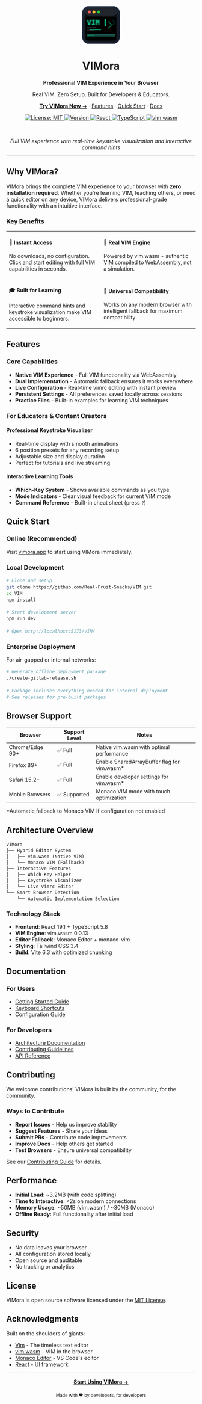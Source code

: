 <div align="center">
  <a href="https://real-fruit-snacks.github.io/VIM/">
    <img src="public/favicon-detailed.svg" alt="VIMora Logo" width="100" />
  </a>
  
  <h1>VIMora</h1>
  
  <p align="center">
    <strong>Professional VIM Experience in Your Browser</strong>
  </p>
  
  <p align="center">
    Real VIM. Zero Setup. Built for Developers & Educators.
  </p>
  
  <p align="center">
    <a href="https://real-fruit-snacks.github.io/VIM/"><strong>Try VIMora Now →</strong></a>
    ·
    <a href="#features">Features</a>
    ·
    <a href="#quick-start">Quick Start</a>
    ·
    <a href="#documentation">Docs</a>
  </p>
  
  <p align="center">
    <a href="https://opensource.org/licenses/MIT">
      <img src="https://img.shields.io/badge/License-MIT-blue.svg" alt="License: MIT" />
    </a>
    <a href="https://github.com/Real-Fruit-Snacks/VIM/releases/latest">
      <img src="https://img.shields.io/badge/version-1.0.0-blue.svg" alt="Version" />
    </a>
    <a href="https://reactjs.org/">
      <img src="https://img.shields.io/badge/React-19.1-61DAFB.svg?logo=react" alt="React" />
    </a>
    <a href="https://www.typescriptlang.org/">
      <img src="https://img.shields.io/badge/TypeScript-5.8-3178C6.svg?logo=typescript" alt="TypeScript" />
    </a>
    <a href="https://github.com/rhysd/vim.wasm">
      <img src="https://img.shields.io/badge/Powered%20by-vim.wasm-019733.svg?logo=vim" alt="vim.wasm" />
    </a>
  </p>
</div>

<br />

<div align="center">
  <p><em>Full VIM experience with real-time keystroke visualization and interactive command hints</em></p>
</div>

---

## Why VIMora?

VIMora brings the complete VIM experience to your browser with **zero installation required**. Whether you're learning VIM, teaching others, or need a quick editor on any device, VIMora delivers professional-grade functionality with an intuitive interface.

### Key Benefits

<table>
  <tr>
    <td width="50%">
      <h4>🚀 Instant Access</h4>
      <p>No downloads, no configuration. Click and start editing with full VIM capabilities in seconds.</p>
    </td>
    <td width="50%">
      <h4>🎯 Real VIM Engine</h4>
      <p>Powered by vim.wasm - authentic VIM compiled to WebAssembly, not a simulation.</p>
    </td>
  </tr>
  <tr>
    <td width="50%">
      <h4>🎓 Built for Learning</h4>
      <p>Interactive command hints and keystroke visualization make VIM accessible to beginners.</p>
    </td>
    <td width="50%">
      <h4>📱 Universal Compatibility</h4>
      <p>Works on any modern browser with intelligent fallback for maximum compatibility.</p>
    </td>
  </tr>
</table>

## Features

### Core Capabilities

- **Native VIM Experience** - Full VIM functionality via WebAssembly
- **Dual Implementation** - Automatic fallback ensures it works everywhere
- **Live Configuration** - Real-time vimrc editing with instant preview
- **Persistent Settings** - All preferences saved locally across sessions
- **Practice Files** - Built-in examples for learning VIM techniques

### For Educators & Content Creators

#### Professional Keystroke Visualizer
- Real-time display with smooth animations
- 6 position presets for any recording setup
- Adjustable size and display duration
- Perfect for tutorials and live streaming

#### Interactive Learning Tools
- **Which-Key System** - Shows available commands as you type
- **Mode Indicators** - Clear visual feedback for current VIM mode
- **Command Reference** - Built-in cheat sheet (press `?`)

## Quick Start

### Online (Recommended)

Visit [vimora.app](https://real-fruit-snacks.github.io/VIM/) to start using VIMora immediately.

### Local Development

```bash
# Clone and setup
git clone https://github.com/Real-Fruit-Snacks/VIM.git
cd VIM
npm install

# Start development server
npm run dev

# Open http://localhost:5173/VIM/
```

### Enterprise Deployment

For air-gapped or internal networks:

```bash
# Generate offline deployment package
./create-gitlab-release.sh

# Package includes everything needed for internal deployment
# See releases for pre-built packages
```

## Browser Support

| Browser | Support Level | Notes |
|---------|--------------|-------|
| Chrome/Edge 90+ | ✅ Full | Native vim.wasm with optimal performance |
| Firefox 89+ | ✅ Full | Enable SharedArrayBuffer flag for vim.wasm* |
| Safari 15.2+ | ✅ Full | Enable developer settings for vim.wasm* |
| Mobile Browsers | ✅ Supported | Monaco VIM mode with touch optimization |

*Automatic fallback to Monaco VIM if configuration not enabled

## Architecture Overview

```
VIMora
├── Hybrid Editor System
│   ├── vim.wasm (Native VIM)
│   └── Monaco VIM (Fallback)
├── Interactive Features
│   ├── Which-Key Helper
│   ├── Keystroke Visualizer
│   └── Live Vimrc Editor
└── Smart Browser Detection
    └── Automatic Implementation Selection
```

### Technology Stack

- **Frontend**: React 19.1 + TypeScript 5.8
- **VIM Engine**: vim.wasm 0.0.13
- **Editor Fallback**: Monaco Editor + monaco-vim
- **Styling**: Tailwind CSS 3.4
- **Build**: Vite 6.3 with optimized chunking

## Documentation

### For Users
- [Getting Started Guide](docs/getting-started.md)
- [Keyboard Shortcuts](docs/shortcuts.md)
- [Configuration Guide](docs/configuration.md)

### For Developers
- [Architecture Documentation](docs/architecture.md)
- [Contributing Guidelines](CONTRIBUTING.md)
- [API Reference](docs/api.md)

## Contributing

We welcome contributions! VIMora is built by the community, for the community.

### Ways to Contribute

- **Report Issues** - Help us improve stability
- **Suggest Features** - Share your ideas
- **Submit PRs** - Contribute code improvements
- **Improve Docs** - Help others get started
- **Test Browsers** - Ensure universal compatibility

See our [Contributing Guide](CONTRIBUTING.md) for details.

## Performance

- **Initial Load**: ~3.2MB (with code splitting)
- **Time to Interactive**: <2s on modern connections
- **Memory Usage**: ~50MB (vim.wasm) / ~30MB (Monaco)
- **Offline Ready**: Full functionality after initial load

## Security

- No data leaves your browser
- All configuration stored locally
- Open source and auditable
- No tracking or analytics

## License

VIMora is open source software licensed under the [MIT License](LICENSE).

## Acknowledgments

Built on the shoulders of giants:

- [Vim](https://www.vim.org/) - The timeless text editor
- [vim.wasm](https://github.com/rhysd/vim.wasm) - VIM in the browser
- [Monaco Editor](https://microsoft.github.io/monaco-editor/) - VS Code's editor
- [React](https://react.dev/) - UI framework

---

<div align="center">
  <p>
    <a href="https://real-fruit-snacks.github.io/VIM/"><strong>Start Using VIMora →</strong></a>
  </p>
  <p>
    <sub>Made with ❤️ by developers, for developers</sub>
  </p>
</div>